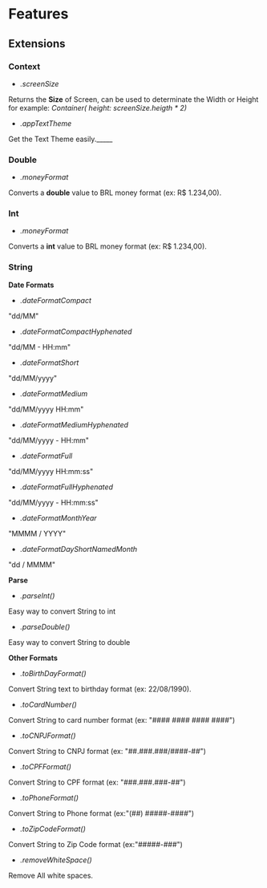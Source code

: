# Features

## Extensions

### Context

- _.screenSize_

Returns the **Size** of Screen, can be used to determinate the Width or Height for example: _Container( height: screenSize.heigth \* 2)_

- _.appTextTheme_

Get the Text Theme easily.\_\_\_\_\_

### Double

- _.moneyFormat_

Converts a **double** value to BRL money format (ex: R$ 1.234,00).

### Int

- _.moneyFormat_

Converts a **int** value to BRL money format (ex: R$ 1.234,00).

### String

**Date Formats**

- _.dateFormatCompact_

"dd/MM"

- _.dateFormatCompactHyphenated_

"dd/MM - HH:mm"

- _.dateFormatShort_

"dd/MM/yyyy"

- _.dateFormatMedium_

"dd/MM/yyyy HH:mm"

- _.dateFormatMediumHyphenated_

"dd/MM/yyyy - HH:mm"

- _.dateFormatFull_

"dd/MM/yyyy HH:mm:ss"

- _.dateFormatFullHyphenated_

"dd/MM/yyyy - HH:mm:ss"

- _.dateFormatMonthYear_

"MMMM / YYYY"

- _.dateFormatDayShortNamedMonth_

"dd / MMMM"

**Parse**

- _.parseInt()_

Easy way to convert String to int

- _.parseDouble()_

Easy way to convert String to double

**Other Formats**

- _.toBirthDayFormat()_

Convert String text to birthday format (ex: 22/08/1990).

- _.toCardNumber()_

Convert String to card number format (ex: "#### #### #### ####")

- _.toCNPJFormat()_

Convert String to CNPJ format (ex: "##.###.###/####-##")

- _.toCPFFormat()_

Convert String to CPF format (ex: "###.###.###-##")

- _.toPhoneFormat()_

Convert String to Phone format (ex:"(##) #####-####")

- _.toZipCodeFormat()_

Convert String to Zip Code format (ex:"#####-###")

- _.removeWhiteSpace()_

Remove All white spaces.

<!--
This README describes the package. If you publish this package to pub.dev,
this README's contents appear on the landing page for your package.

For information about how to write a good package README, see the guide for
[writing package pages](https://dart.dev/guides/libraries/writing-package-pages).

For general information about developing packages, see the Dart guide for
[creating packages](https://dart.dev/guides/libraries/create-library-packages)
and the Flutter guide for
[developing packages and plugins](https://flutter.dev/developing-packages).


TODO: Put a short description of the package here that helps potential users
know whether this package might be useful for them.

## Features

### Extensions



## Getting started

TODO: List prerequisites and provide or point to information on how to
start using the package.

## Usage

TODO: Include short and useful examples for package users. Add longer examples
to `/example` folder.

```dart
const like = 'sample';
```

## Additional information

TODO: Tell users more about the package: where to find more information, how to
contribute to the package, how to file issues, what response they can expect
from the package authors, and more.

-->
